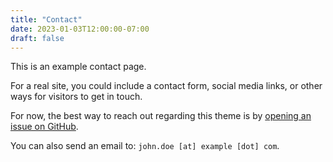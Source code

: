 ```yaml
---
title: "Contact"
date: 2023-01-03T12:00:00-07:00
draft: false
---
```


This is an example contact page.

For a real site, you could include a contact form, social media links, or other
ways for visitors to get in touch.

For now, the best way to reach out regarding this theme is by
[opening an issue on GitHub](https://github.com/mozanunal/hugo-classless/issues).

You can also send an email to: `john.doe [at] example [dot] com`.

